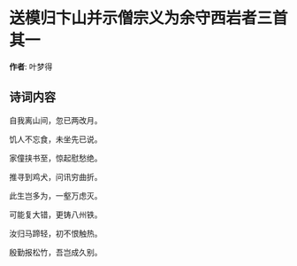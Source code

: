 # 送模归卞山并示僧宗义为余守西岩者三首  其一

**作者**: 叶梦得

## 诗词内容

自我离山间，忽已两改月。

饥人不忘食，未坐先已说。

家僮挟书至，惊起慰愁绝。

推寻到鸡犬，问讯穷曲折。

此生岂多为，一壑万虑灭。

可能复大错，更铸八州铁。

汝归马蹄轻，初不恨触热。

殷勤报松竹，吾岂成久别。

